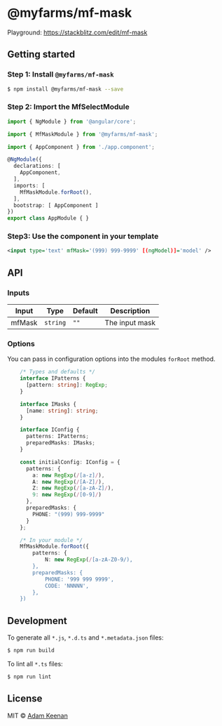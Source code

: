 # @myfarms/mf-mask

Playground: <https://stackblitz.com/edit/mf-mask>

## Getting started

### Step 1: Install `@myfarms/mf-mask`

```bash
$ npm install @myfarms/mf-mask --save
```

### Step 2: Import the MfSelectModule

```typescript
import { NgModule } from '@angular/core';

import { MfMaskModule } from '@myfarms/mf-mask';

import { AppComponent } from './app.component';

@NgModule({
  declarations: [
    AppComponent,
  ],
  imports: [
    MfMaskModule.forRoot(),
  ],
  bootstrap: [ AppComponent ]
})
export class AppModule { }
```

### Step3: Use the component in your template

```xml
<input type='text' mfMask='(999) 999-9999' [(ngModel)]='model' />
```

## API
### Inputs

| Input  | Type | Default | Description |
| ------------- | ------------- | ------------- | ------------- |
| mfMask | `string` | `""` | The input mask |

### Options
You can pass in configuration options into the modules `forRoot` method.
```typescript
    /* Types and defaults */
    interface IPatterns {
      [pattern: string]: RegExp;
    }

    interface IMasks {
      [name: string]: string;
    }

    interface IConfig {
      patterns: IPatterns;
      preparedMasks: IMasks;
    }

    const initialConfig: IConfig = {
      patterns: {
        a: new RegExp(/[a-z]/),
        A: new RegExp(/[A-Z]/),
        Z: new RegExp(/[a-zA-Z]/),
        9: new RegExp(/[0-9]/)
      },
      preparedMasks: {
        PHONE: "(999) 999-9999"
      }
    };

    /* In your module */
    MfMaskModule.forRoot({
        patterns: {
            N: new RegExp(/[a-zA-Z0-9/),
        },
        preparedMasks: {
            PHONE: '999 999 9999',
            CODE: 'NNNNN',
        },
    })
```

## Development

To generate all `*.js`, `*.d.ts` and `*.metadata.json` files:

```bash
$ npm run build
```

To lint all `*.ts` files:

```bash
$ npm run lint
```

## License

MIT © [Adam Keenan](mailto:adam.keenan@myfarms.com)
